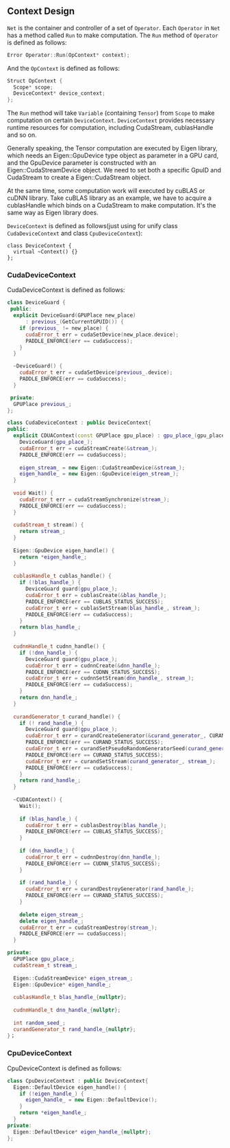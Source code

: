 ## Context Design

`Net` is the container and controller of a set of `Operator`. Each `Operator` in `Net` has a method called `Run` to make computation. The `Run` method of `Operator` is defined as follows:

```c++
Error Operator::Run(OpContext* context);
```

And the `OpContext` is defined as follows:

```c++
Struct OpContext {
  Scope* scope;
  DeviceContext* device_context;
};
```

The `Run` method will take `Variable` (containing `Tensor`) from `Scope` to make computation on certain `DeviceContext`. `DeviceContext` provides necessary runtime resources for computation, including CudaStream, cublasHandle and so on.

Generally speaking, the Tensor computation are executed by Eigen library, which needs an Eigen::GpuDevice type object as parameter in a GPU card, and the GpuDevice parameter is constructed with an Eigen::CudaStreamDevice object. We need to set both a specific GpuID and CudaStream to create a Eigen::CudaStream object.

At the same time, some computation work will executed by cuBLAS or cuDNN library. Take cuBLAS library as an example, we have to acquire a cublasHandle which binds on a CudaStream to make computation. It's the same way as Eigen library does.

`DeviceContext` is defined as follows(just using for unify class `CudaDeviceContext` and class `CpuDeviceContext`):

```
class DeviceContext {
  virtual ~Context() {}
};
```

### CudaDeviceContext

CudaDeviceContext is defined as follows:


```c++                                   
class DeviceGuard {
 public:
  explicit DeviceGuard(GPUPlace new_place)
      : previous_(GetCurrentGPUID()) {
    if (previous_ != new_place) {
      cudaError_t err = cudaSetDevice(new_place.device);
      PADDLE_ENFORCE(err == cudaSuccess);
    }
  }

  ~DeviceGuard() {
    cudaError_t err = cudaSetDevice(previous_.device);
    PADDLE_ENFORCE(err == cudaSuccess);
  }

 private:
  GPUPlace previous_;
};

class CudaDeviceContext : public DeviceContext{
public:
  explicit CDUAContext(const GPUPlace gpu_place) : gpu_place_(gpu_place) {
    DeviceGuard(gpu_place_);
    cudaError_t err = cudaStreamCreate(&stream_);
    PADDLE_ENFORCE(err == cudaSuccess);
    
    eigen_stream_ = new Eigen::CudaStreamDevice(&stream_);
    eigen_handle_ = new Eigen::GpuDevice(eigen_stream_);    
  }
  
  void Wait() {
    cudaError_t err = cudaStreamSynchronize(stream_);
    PADDLE_ENFORCE(err == cudaSuccess);
  }
  
  cudaStream_t stream() {
    return stream_;
  }
  
  Eigen::GpuDevice eigen_handle() {
    return *eigen_handle_;
  }
  
  cublasHandle_t cublas_handle() {
    if (!blas_handle_) {
      DeviceGuard guard(gpu_place_);
      cudaError_t err = cublasCreate(&blas_handle_);
      PADDLE_ENFORCE(err == CUBLAS_STATUS_SUCCESS);
      cudaError_t err = cublasSetStream(blas_handle_, stream_);
      PADDLE_ENFORCE(err == cudaSuccess);
    }        
    return blas_handle_;
  }
  
  cudnnHandle_t cudnn_handle() {
    if (!dnn_handle_) {
      DeviceGuard guard(gpu_place_);
      cudaError_t err = cudnnCreate(&dnn_handle_);
      PADDLE_ENFORCE(err == CUDNN_STATUS_SUCCESS);
      cudaError_t err = cudnnSetStream(dnn_handle_, stream_);
      PADDLE_ENFORCE(err == cudaSuccess);
    }
    return dnn_handle_;
  }
  
  curandGenerator_t curand_handle() {
    if (! rand_handle_) {
      DeviceGuard guard(gpu_place_);
      cudaError_t err = curandCreateGenerator(&curand_generator_, CURAND_RNG_PSEUDO_DEFAULT);
      PADDLE_ENFORCE(err == CURAND_STATUS_SUCCESS);
      cudaError_t err = curandSetPseudoRandomGeneratorSeed(curand_generator_, random_seed_);
      PADDLE_ENFORCE(err == CURAND_STATUS_SUCCESS);
      cudaError_t err = curandSetStream(curand_generator_, stream_);
      PADDLE_ENFORCE(err == cudaSuccess);
    }
    return rand_handle_;
  }
  
  ~CUDAContext() {
    Wait();
    
    if (blas_handle_) {
      cudaError_t err = cublasDestroy(blas_handle_);
      PADDLE_ENFORCE(err == CUBLAS_STATUS_SUCCESS);
    }
    
    if (dnn_handle_) {
      cudaError_t err = cudnnDestroy(dnn_handle_);
      PADDLE_ENFORCE(err == CUDNN_STATUS_SUCCESS);
    }
    
    if (rand_handle_) {
      cudaError_t err = curandDestroyGenerator(rand_handle_);
      PADDLE_ENFORCE(err == CURAND_STATUS_SUCCESS);
    }
    
    delete eigen_stream_;
    delete eigen_handle_;
    cudaError_t err = cudaStreamDestroy(stream_);
    PADDLE_ENFORCE(err == cudaSuccess);
  }

private:
  GPUPlace gpu_place_;
  cudaStream_t stream_;
  
  Eigen::CudaStreamDevice* eigen_stream_;
  Eigen::GpuDevice* eigen_handle_;
  
  cublasHandle_t blas_handle_{nullptr};
  
  cudnnHandle_t dnn_handle_{nullptr};
  
  int random_seed_;
  curandGenerator_t rand_handle_{nullptr};
}；
```

### CpuDeviceContext

CpuDeviceContext is defined as follows:

```c++
class CpuDeviceContext : public DeviceContext{
  Eigen::DefaultDevice eigen_handle() {
    if (!eigen_handle_) {
      eigen_handle_ = new Eigen::DefaultDevice();
    }
    return *eigen_handle_;
  }
private:
  Eigen::DefaultDevice* eigen_handle_{nullptr};  
};
```
